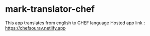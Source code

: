 # mark-translator-chef
 This app translates from english to CHEF language
Hosted app link : https://chefsourav.netlify.app
